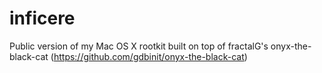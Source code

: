 inficere
========

Public version of my Mac OS X rootkit built on top of fractalG's onyx-the-black-cat (https://github.com/gdbinit/onyx-the-black-cat)
